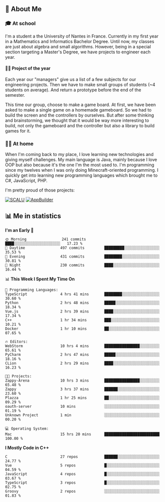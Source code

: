## 👀 About Me

### 🎓 At school

I'm a student a the University of Nantes in France. Currently in my first year in a Mathematics and Informatics Bachelor Degree. Until now, my classes are just about algebra and small algorithms. However, being in a special section targeting a Master's Degree, we have projects to engineer each year. 

#### 🔧🔬 Project of the year

Each year our "managers" give us a list of a few subjects for our engineering projects. Then we have to make small groups of students (~4 students on average). And return a prototype before the end of the semester.

This time our group, choose to make a game board. At first, we have been asked to make a single game on a homemade gameboard. So we had to build the screen and the controllers by ourselves. 
But after some thinking and brainstorming, we thought that it would be way more interesting to build, not only the gameboard and the controller but also a library to build games for it.

### 👨‍💻 At home

When I'm coming back to my place, I love learning new technologies and giving myself challenges. My main language is Java, mainly because I love OOP but also because it's the one I'm the most used to. I'm programming since my twelves when I was only doing Minecraft-oriented programming.  I quickly get into learning new programming languages which brought me to C#, JavaScript, PHP. 

I'm pretty proud of those projects:

[![SCALU](https://github-readme-stats.vercel.app/api/pin?username=renardfute&repo=SCALU)](https://github.com/renardfute/scalu)
[![AppBuilder](https://github-readme-stats.vercel.app/api/pin?username=pulsedev2&repo=AppBuilder)](https://github.com/pulsedev2/AppBuilder)

## 📊 Me in statistics
<!--START_SECTION:waka-->
**I'm an Early 🐤** 

```text
🌞 Morning                241 commits         ████░░░░░░░░░░░░░░░░░░░░░   17.23 % 
🌆 Daytime                497 commits         █████████░░░░░░░░░░░░░░░░   35.53 % 
🌃 Evening                431 commits         ████████░░░░░░░░░░░░░░░░░   30.81 % 
🌙 Night                  230 commits         ████░░░░░░░░░░░░░░░░░░░░░   16.44 % 
```


📊 **This Week I Spent My Time On** 

```text
💬 Programming Languages: 
TypeScript               4 hrs 41 mins       ████████░░░░░░░░░░░░░░░░░   30.60 % 
Python                   2 hrs 48 mins       █████░░░░░░░░░░░░░░░░░░░░   18.34 % 
Vue.js                   2 hrs 39 mins       ████░░░░░░░░░░░░░░░░░░░░░   17.34 % 
C++                      1 hr 34 mins        ███░░░░░░░░░░░░░░░░░░░░░░   10.21 % 
Docker                   1 hr 10 mins        ██░░░░░░░░░░░░░░░░░░░░░░░   07.65 % 

🔥 Editors: 
WebStorm                 10 hrs 4 mins       ████████████████░░░░░░░░░   65.61 % 
PyCharm                  2 hrs 47 mins       █████░░░░░░░░░░░░░░░░░░░░   18.16 % 
CLion                    2 hrs 29 mins       ████░░░░░░░░░░░░░░░░░░░░░   16.23 % 

🐱‍💻 Projects: 
Zappy-Arena              10 hrs 3 mins       ████████████████░░░░░░░░░   65.48 % 
Zappy                    3 hrs 37 mins       ██████░░░░░░░░░░░░░░░░░░░   23.60 % 
Plazza                   1 hr 25 mins        ██░░░░░░░░░░░░░░░░░░░░░░░   09.29 % 
oauth-server             10 mins             ░░░░░░░░░░░░░░░░░░░░░░░░░   01.19 % 
Unknown Project          1 min               ░░░░░░░░░░░░░░░░░░░░░░░░░   00.20 % 

💻 Operating System: 
Mac                      15 hrs 20 mins      █████████████████████████   100.00 % 
```

**I Mostly Code in C++** 

```text
C                        27 repos            ██████░░░░░░░░░░░░░░░░░░░   24.77 % 
Vue                      5 repos             █░░░░░░░░░░░░░░░░░░░░░░░░   04.59 % 
JavaScript               4 repos             █░░░░░░░░░░░░░░░░░░░░░░░░   03.67 % 
TypeScript               3 repos             █░░░░░░░░░░░░░░░░░░░░░░░░   02.75 % 
Groovy                   2 repos             ░░░░░░░░░░░░░░░░░░░░░░░░░   01.83 % 
```




<!--END_SECTION:waka-->

